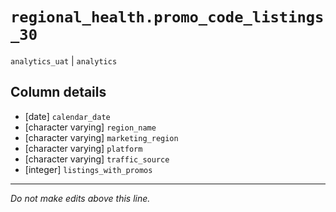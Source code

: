 # `regional_health.promo_code_listings_30`
`analytics_uat` | `analytics`

## Column details
* [date]      `calendar_date`
* [character varying] `region_name`
* [character varying] `marketing_region`
* [character varying] `platform`
* [character varying] `traffic_source`
* [integer]   `listings_with_promos`

-------------------------------------------------------------------------------
*Do not make edits above this line.*
